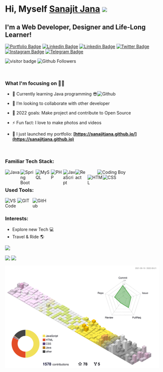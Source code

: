 <!-- This Sanajit-Jana/sanajitjana's Repository is most important and valuable repository because its `README.md` (this file) appears as Github profile. -->

# Hi, Myself <a href="https://sanajitjana.github.io" target="_blank">Sanajit Jana</a> <img src="https://media.giphy.com/media/hvRJCLFzcasrR4ia7z/giphy.gif" width="25px">

## I'm a Web Developer, Designer and Life-Long Learner!

[![Portfolio Badge](https://img.shields.io/badge/Website-3b5998?style=flat-square&logo=google-chrome&logoColor=white)](https://sanajitjana.github.io)
[![Linkedin Badge](https://img.shields.io/badge/-LinkedIn-0e76a8?style=flat-square&logo=Linkedin&logoColor=white)](https://www.linkedin.com/in/sanajitjana01/)
[![Linkedin Badge](https://img.shields.io/badge/-Facebook-00acee?style=flat-square&logo=Facebook&logoColor=white)](https://www.facebook.com/sanajitjana01)
[![Twitter Badge](https://img.shields.io/badge/-Twitter-00acee?style=flat-square&logo=Twitter&logoColor=white)](https://twitter.com/sanajitjana01)
[![Instagram Badge](https://img.shields.io/badge/-Instagram-e4405f?style=flat-square&logo=Instagram&logoColor=white)](https://www.instagram.com/sanajitjana01/)
[![Telegram Badge](https://img.shields.io/badge/-Medium-00acee?style=flat-square&logo=Medium&logoColor=white)](https://sanajitjana.medium.com/)

![visitor badge](https://visitor-badge.laobi.icu/badge?page_id=sanajitjana.visitor-badge.issue.1&title=Github%20Visitors)
![Github Followers](https://img.shields.io/github/followers/sanajitjana?label=Github%20Connection&style=flat)

<br/>

### What I'm focusing on 👨‍💻

<img width="40%" align="right" alt="Github" src="https://raw.githubusercontent.com/onimur/.github/master/.resources/git-header.svg" />

- 🌱 Currently learning Java programming 😎
- 👯 I’m looking to collaborate with other developer
- 🥅 2022 goals: Make project and contribute to Open Source
- ⚡ Fun fact: I love to make photos and videos
- 🔭 I just launched my portfolio: **[https://sanajitjana.github.io/](https://sanajitjana.github.io)**

  <br />

### Familiar Tech Stack:

<!-- coding boy -->
<img width="40%" align="right" alt="Coding Boy" src="https://github.com/sanajitjana/sanajitjana/blob/master/coding.gif?raw=true" />

<!-- language -->

<img align="left" alt="Java" src="https://cdn.jsdelivr.net/gh/devicons/devicon/icons/java/java-original-wordmark.svg" width="50px"/>
<img align="left" alt="Spring Boot" src="https://cdn.jsdelivr.net/gh/devicons/devicon/icons/spring/spring-original-wordmark.svg" width="50px"/>
<img align="left" alt="MySQL" src="https://cdn.jsdelivr.net/gh/devicons/devicon/icons/mysql/mysql-original-wordmark.svg" width="50px"/>
<img align="left" alt="PHP" src="https://cdn.jsdelivr.net/gh/devicons/devicon/icons/php/php-original.svg" width="40px"/>
<img align="left" alt="JavaScript" src="https://cdn.jsdelivr.net/gh/devicons/devicon/icons/javascript/javascript-plain.svg" width="40px"/>
<img align="left" alt="React" src="https://cdn.jsdelivr.net/gh/devicons/devicon/icons/react/react-original-wordmark.svg" width="40px"/>
<img align="left" alt="HTML" src="https://cdn.jsdelivr.net/gh/devicons/devicon/icons/html5/html5-original-wordmark.svg" width="50px"/>
<img align="left" alt="CSS" src="https://cdn.jsdelivr.net/gh/devicons/devicon/icons/css3/css3-original-wordmark.svg" width="50px"/>          

<br/>
<br/>

### Used Tools:

<img align="left" alt="VSCode" src="https://cdn.jsdelivr.net/gh/devicons/devicon/icons/vscode/vscode-original-wordmark.svg" width="40px"/>
<img align="left" alt="GIT" src="https://cdn.jsdelivr.net/gh/devicons/devicon/icons/git/git-plain-wordmark.svg" width="50px"/>
<img align="left" alt="GitHub" src="https://cdn.jsdelivr.net/gh/devicons/devicon/icons/github/github-original-wordmark.svg" width="50px"/>


<br />
<br />

### Interests:

- Explore new Tech 💻
- Travel & Ride 🌎


<!-- ### My GitHub Stats: -->

<p>
  <img src="https://activity-graph.herokuapp.com/graph?username=sanajitjana&show_icons=true&count_private=true&include_all_commits=true&theme=minimal&hide_border=true&radius=4" />
</p>

<p>
  <img height="165em" src="https://github-readme-streak-stats.herokuapp.com/?user=sanajitjana&show_icons=true&hide_border=true&&count_private=true&include_all_commits=true"/>  
  <img height="165em" src="https://github-readme-stats.vercel.app/api?username=sanajitjana&show_icons=true&hide_border=true&&count_private=true&include_all_commits=true" />
</p>

![](./profile-3d-contrib/profile-south-season-animate.svg)

